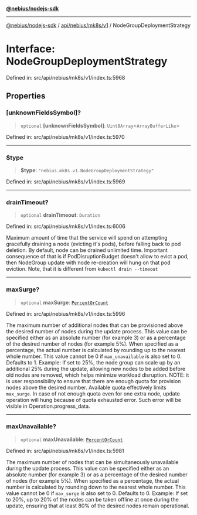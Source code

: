 [**@nebius/nodejs-sdk**](../../../../../README.md)

---

[@nebius/nodejs-sdk](../../../../../README.md) / [api/nebius/mk8s/v1](../README.md) / NodeGroupDeploymentStrategy

# Interface: NodeGroupDeploymentStrategy

Defined in: src/api/nebius/mk8s/v1/index.ts:5968

## Properties

### \[unknownFieldsSymbol\]?

> `optional` **\[unknownFieldsSymbol\]**: `Uint8Array`\<`ArrayBufferLike`\>

Defined in: src/api/nebius/mk8s/v1/index.ts:5970

---

### $type

> **$type**: `"nebius.mk8s.v1.NodeGroupDeploymentStrategy"`

Defined in: src/api/nebius/mk8s/v1/index.ts:5969

---

### drainTimeout?

> `optional` **drainTimeout**: `Duration`

Defined in: src/api/nebius/mk8s/v1/index.ts:6006

Maximum amount of time that the service will spend on attempting gracefully draining a node (evicting it's pods), before
falling back to pod deletion.
By default, node can be drained unlimited time.
Important consequence of that is if PodDisruptionBudget doesn't allow to evict a pod,
then NodeGroup update with node re-creation will hung on that pod eviction.
Note, that it is different from `kubectl drain --timeout`

---

### maxSurge?

> `optional` **maxSurge**: [`PercentOrCount`](PercentOrCount.md)

Defined in: src/api/nebius/mk8s/v1/index.ts:5996

The maximum number of additional nodes that can be provisioned above the desired number of nodes during the update process.
This value can be specified either as an absolute number (for example 3) or as a percentage of the desired number of nodes (for example 5%).
When specified as a percentage, the actual number is calculated by rounding up to the nearest whole number.
This value cannot be 0 if `max_unavailable` is also set to 0.
Defaults to 1.
Example: If set to 25%, the node group can scale up by an additional 25% during the update,
allowing new nodes to be added before old nodes are removed, which helps minimize workload disruption.
NOTE: it is user responsibility to ensure that there are enough quota for provision nodes above the desired number.
Available quota effectively limits `max_surge`.
In case of not enough quota even for one extra node, update operation will hung because of quota exhausted error.
Such error will be visible in Operation.progress_data.

---

### maxUnavailable?

> `optional` **maxUnavailable**: [`PercentOrCount`](PercentOrCount.md)

Defined in: src/api/nebius/mk8s/v1/index.ts:5981

The maximum number of nodes that can be simultaneously unavailable during the update process.
This value can be specified either as an absolute number (for example 3) or as a percentage of the desired number of nodes (for example 5%).
When specified as a percentage, the actual number is calculated by rounding down to the nearest whole number.
This value cannot be 0 if `max_surge` is also set to 0.
Defaults to 0.
Example: If set to 20%, up to 20% of the nodes can be taken offline at once during the update,
ensuring that at least 80% of the desired nodes remain operational.
